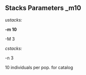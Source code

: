 ## Stacks Parameters _m10 ##

*ustacks:*

**-m 10**

-M 3


*cstacks:* 

-n 3

10 individuals per pop. for catalog
